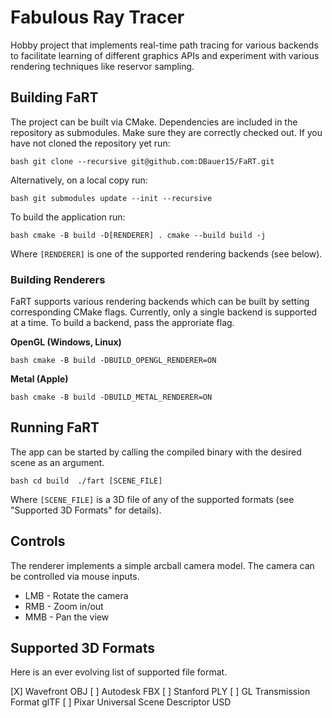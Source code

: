 # Fabulous Ray Tracer
Hobby project that implements real-time path tracing for various backends to facilitate learning of different graphics APIs and experiment with various rendering techniques like reservor sampling.

## Building FaRT
The project can be built via CMake. Dependencies are included in the repository as submodules. Make sure they are correctly checked out.
If you have not cloned the repository yet run:

``bash
git clone --recursive git@github.com:DBauer15/FaRT.git
``

Alternatively, on a local copy run:

``bash
git submodules update --init --recursive
``

To build the application run:

``bash
cmake -B build -D[RENDERER] .
cmake --build build -j
``

Where ``[RENDERER]`` is one of the supported rendering backends (see below).

### Building Renderers
FaRT supports various rendering backends which can be built by setting corresponding CMake flags.
Currently, only a single backend is supported at a time. To build a backend, pass the approriate flag.

**OpenGL (Windows, Linux)**

``bash
cmake -B build -DBUILD_OPENGL_RENDERER=ON
``

**Metal (Apple)**

``bash
cmake -B build -DBUILD_METAL_RENDERER=ON 
``

## Running FaRT
The app can be started by calling the compiled binary with the desired scene as an argument.

``bash
cd build 
./fart [SCENE_FILE]
``

Where `[SCENE_FILE]` is a 3D file of any of the supported formats (see "Supported 3D Formats" for details).

## Controls
The renderer implements a simple arcball camera model. The camera can be controlled via mouse inputs.

* LMB - Rotate the camera
* RMB - Zoom in/out 
* MMB - Pan the view

## Supported 3D Formats
Here is an ever evolving list of supported file format.

[X] Wavefront OBJ
[ ] Autodesk FBX
[ ] Stanford PLY
[ ] GL Transmission Format glTF
[ ] Pixar Universal Scene Descriptor USD
